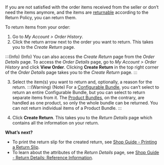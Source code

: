 If you are not satisfied with the order items received from the seller or don’t need the items anymore, and the items are [returnable](https://documentation.spryker.com/docs/en/return-management-feature-overview) according to the Return Policy, you can return them. 

To return items from your order:

1. Go to *My Account > Order History*. 
2. Click the return arrow next to the order you want to return. This takes you to the *Create Return* page.

:::(Info) (Info)
You can also access the *Create Return* page from the *Order Details* page. To access the *Order Details* page, go to  *My Account > Order History* and click **View Order**. Clicking **Create Return** in the top right corner of the *Order Details* page takes you to the *Create Return* page.
:::

3. Select the item(s) you want to return and, optionally, a reason for the return.
:::(Warning) (Note)
For a [Configurable Bundle](https://documentation.spryker.com/docs/en/configurable-bundle-feature-overview), you can’t select to return an entire Configurable Bundle, but you can select to return separate items from it.
The [Product Bundles](https://documentation.spryker.com/docs/en/product-bundle), on the contrary, are handled as one product, so only the whole bundle can be returned. You can not return individual items of a Product Bundle.
:::

4. Click **Create Return**. This takes you to the *Return Details* page which contains all the information on your return.

**What’s next?**

* To print the return slip for the created return, see [Shop Guide - Printing a Return Slip](https://documentation.spryker.com/docs/en/shop-guide-printing-a-return-slip).
* To learn about the attributes of the *Return Details* page, see [Shop Guide - Return Details: Reference Information](https://documentation.spryker.com/docs/en/return-details-reference-information).

 